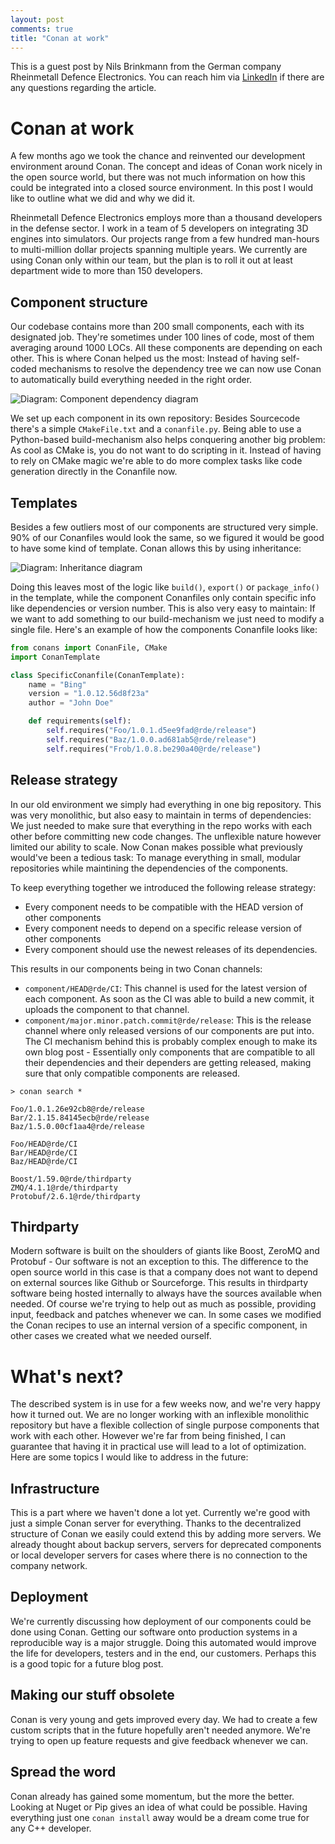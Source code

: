 ```yaml
---
layout: post
comments: true
title: "Conan at work"
---
```



This is a guest post by Nils Brinkmann from the German company Rheinmetall Defence Electronics. You can reach him via [LinkedIn](https://de.linkedin.com/in/nils-brinkmann-93183677) if there are any questions regarding the article.

# Conan at work
A few months ago we took the chance and reinvented our development environment around Conan. The concept and ideas of Conan work nicely in the open source world, but there was not much information on how this could be integrated into a closed source environment. In this post I would like to outline what we did and why we did it.

Rheinmetall Defence Electronics employs more than a thousand developers in the defense sector. I work in a team of 5 developers on integrating 3D engines into simulators. Our projects range from a few hundred man-hours to multi-million dollar projects spanning multiple years. We currently are using Conan only within our team, but the plan is to roll it out at least department wide to more than 150 developers.

## Component structure
Our codebase contains more than 200 small components, each with its designated job. They're sometimes under 100 lines of code, most of them averaging around 1000 LOCs. All these components are depending on each other. This is where Conan helped us the most: Instead of having self-coded mechanisms to resolve the dependency tree we can now use Conan to automatically build everything needed in the right order.

![Diagram: Component dependency diagram](http://yuml.me/fa9949a9)

We set up each component in its own repository: Besides Sourcecode there's a simple `CMakeFile.txt` and a `conanfile.py`. Being able to use a Python-based build-mechanism also helps conquering another big problem: As cool as CMake is, you do not want to do scripting in it. Instead of having to rely on CMake magic we're able to do more complex tasks like code generation directly in the Conanfile now.

## Templates
Besides a few outliers most of our components are structured very simple. 90% of our Conanfiles would look the same, so we figured it would be good to have some kind of template. Conan allows this by using inheritance:

![Diagram: Inheritance diagram](http://yuml.me/16e489b4)

Doing this leaves most of the logic like `build()`, `export()` or `package_info()` in the template, while the component Conanfiles only contain specific info like dependencies or version number. This is also very easy to maintain: If we want to add something to our build-mechanism we just need to modify a single file. Here's an example of how the components Conanfile looks like:

```python
from conans import ConanFile, CMake
import ConanTemplate

class SpecificConanfile(ConanTemplate):
    name = "Bing"
    version = "1.0.12.56d8f23a"
    author = "John Doe"

    def requirements(self):
        self.requires("Foo/1.0.1.d5ee9fad@rde/release")
        self.requires("Baz/1.0.0.ad681ab5@rde/release")
        self.requires("Frob/1.0.8.be290a40@rde/release")
```

## Release strategy
In our old environment we simply had everything in one big repository. This was very monolithic, but also easy to maintain in terms of dependencies: We just needed to make sure that everything in the repo works with each other before committing new code changes. The unflexible nature however limited our ability to scale. Now Conan makes possible what previously would've been a tedious task: To manage everything in small, modular repositories while maintining the dependencies of the components.

To keep everything together we introduced the following release strategy:

- Every component needs to be compatible with the HEAD version of other components
- Every component needs to depend on a specific release version of other components
- Every component should use the newest releases of its dependencies.

This results in our components being in two Conan channels:

- `component/HEAD@rde/CI`: This channel is used for the latest version of each component. As soon as the CI was able to build a new commit, it uploads the component to that channel.
- `component/major.minor.patch.commit@rde/release`: This is the release channel where only released versions of our components are put into. The CI mechanism behind this is probably complex enough to make its own blog post - Essentially only components that are compatible to all their dependencies and their dependers are getting released, making sure that only compatible components are released.

```
> conan search *

Foo/1.0.1.26e92cb8@rde/release
Bar/2.1.15.84145ecb@rde/release
Baz/1.5.0.00cf1aa4@rde/release

Foo/HEAD@rde/CI
Bar/HEAD@rde/CI
Baz/HEAD@rde/CI

Boost/1.59.0@rde/thirdparty
ZMQ/4.1.1@rde/thirdparty
Protobuf/2.6.1@rde/thirdparty
```

## Thirdparty
Modern software is built on the shoulders of giants like Boost, ZeroMQ and Protobuf - Our software is not an exception to this. The difference to the open source world in this case is that a company does not want to depend on external sources like Github or Sourceforge. This results in thirdparty software being hosted internally to always have the sources available when needed. Of course we're trying to help out as much as possible, providing input, feedback and patches whenever we can. In some cases we modified the Conan recipes to use an internal version of a specific component, in other cases we created what we needed ourself.

# What's next?
The described system is in use for a few weeks now, and we're very happy how it turned out. We are no longer working with an inflexible monolithic repository but have a flexible collection of single purpose components that work with each other. However we're far from being finished, I can guarantee that having it in practical use will lead to a lot of optimization. Here are some topics I would like to address in the future:

## Infrastructure
This is a part where we haven't done a lot yet. Currently we're good with just a simple Conan server for everything. Thanks to the decentralized structure of Conan we easily could extend this by adding more servers. We already thought about backup servers, servers for deprecated components or local developer servers for cases where there is no connection to the company network.

## Deployment
We're currently discussing how deployment of our components could be done using Conan. Getting our software onto production systems in a reproducible way is a major struggle. Doing this automated would improve the life for developers, testers and in the end, our customers. Perhaps this is a good topic for a future blog post.

## Making our stuff obsolete
Conan is very young and gets improved every day. We had to create a few custom scripts that in the future hopefully aren't needed anymore. We're trying to open up feature requests and give feedback whenever we can.

## Spread the word
Conan already has gained some momentum, but the more the better. Looking at Nuget or Pip gives an idea of what could be possible. Having everything just one `conan install` away would be a dream come true for any C++ developer.
